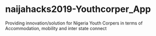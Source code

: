 # naijahacks2019-Youthcorper_App
Providing innovation/solution for Nigeria Youth Corpers in terms of Accommodation, mobility and inter state connect
